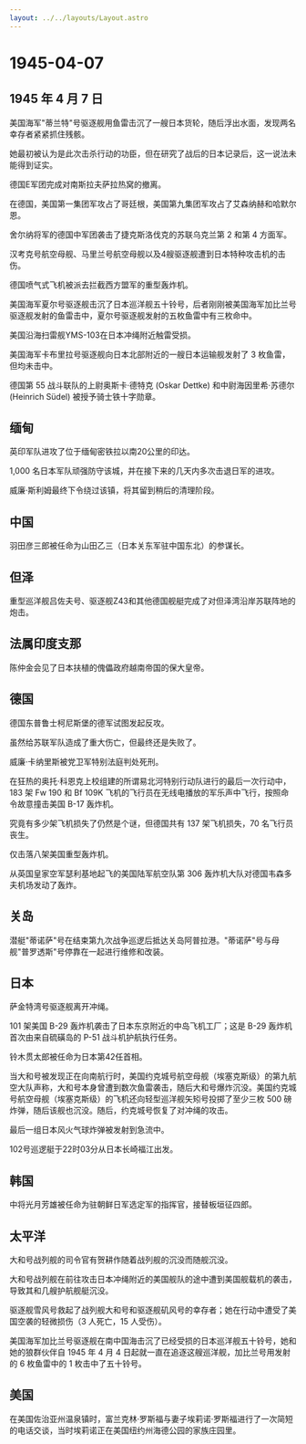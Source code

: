 ```yaml
---
layout: ../../layouts/Layout.astro
---
```


# 1945-04-07

## 1945 年 4 月 7 日

美国海军"蒂兰特"号驱逐舰用鱼雷击沉了一艘日本货轮，随后浮出水面，发现两名幸存者紧紧抓住残骸。

她最初被认为是此次击杀行动的功臣，但在研究了战后的日本记录后，这一说法未能得到证实。

德国E军团完成对南斯拉夫萨拉热窝的撤离。

在德国，美国第一集团军攻占了哥廷根，美国第九集团军攻占了艾森纳赫和哈默尔恩。

舍尔纳将军的德国中军团袭击了捷克斯洛伐克的苏联乌克兰第 2 和第 4 方面军。

汉考克号航空母舰、马里兰号航空母舰以及4艘驱逐舰遭到日本特种攻击机的击伤。

德国喷气式飞机被派去拦截西方盟军的重型轰炸机。

美国海军夏尔号驱逐舰击沉了日本巡洋舰五十铃号，后者刚刚被美国海军加比兰号驱逐舰发射的鱼雷击中，夏尔号驱逐舰发射的五枚鱼雷中有三枚命中。

美国沿海扫雷舰YMS-103在日本冲绳附近触雷受损。

美国海军卡布里拉号驱逐舰向日本北部附近的一艘日本运输舰发射了 3
枚鱼雷，但均未击中。

德国第 55 战斗联队的上尉奥斯卡·德特克 (Oskar Dettke)
和中尉海因里希·苏德尔 (Heinrich Südel) 被授予骑士铁十字勋章。

## 缅甸

英印军队进攻了位于缅甸密铁拉以南20公里的印达。

1,000 名日本军队顽强防守该城，并在接下来的几天内多次击退日军的进攻。

威廉·斯利姆最终下令绕过该镇，将其留到稍后的清理阶段。

## 中国

羽田彦三郎被任命为山田乙三（日本关东军驻中国东北）的参谋长。

## 但泽

重型巡洋舰吕佐夫号、驱逐舰Z43和其他德国舰艇完成了对但泽湾沿岸苏联阵地的炮击。

## 法属印度支那

陈仲金会见了日本扶植的傀儡政府越南帝国的保大皇帝。

## 德国

德国东普鲁士柯尼斯堡的德军试图发起反攻。

虽然给苏联军队造成了重大伤亡，但最终还是失败了。

威廉·卡纳里斯被党卫军特别法庭判处死刑。

在狂热的奥托·科恩克上校组建的所谓易北河特别行动队进行的最后一次行动中，183
架 Fw 190 和 Bf 109K
飞机的飞行员在无线电播放的军乐声中飞行，按照命令故意撞击美国 B-17
轰炸机。

究竟有多少架飞机损失了仍然是个谜，但德国共有 137 架飞机损失，70
名飞行员丧生。

仅击落八架美国重型轰炸机。

从英国皇家空军瑟利基地起飞的美国陆军航空队第 306
轰炸机大队对德国韦森多夫机场发动了轰炸。

## 关岛

潜艇"蒂诺萨"号在结束第九次战争巡逻后抵达关岛阿普拉港。"蒂诺萨"号与母舰"普罗透斯"号停靠在一起进行维修和改装。

## 日本

萨金特湾号驱逐舰离开冲绳。

101 架美国 B-29 轰炸机袭击了日本东京附近的中岛飞机工厂；这是 B-29
轰炸机首次由来自硫磺岛的 P-51 战斗机护航执行任务。

铃木贯太郎被任命为日本第42任首相。

当大和号被发现正在向南航行时，美国约克城号航空母舰（埃塞克斯级）的第九航空大队声称，大和号本身曾遭到数次鱼雷袭击，随后大和号爆炸沉没。美国约克城号航空母舰（埃塞克斯级）的飞机还向轻型巡洋舰矢矧号投掷了至少三枚
500 磅炸弹，随后该舰也沉没。随后，约克城号恢复了对冲绳的攻击。

最后一组日本风火气球炸弹被发射到急流中。

102号巡逻艇于22时03分从日本长崎福江出发。

## 韩国

中将光月芳雄被任命为驻朝鲜日军选定军的指挥官，接替板垣征四郎。

## 太平洋

大和号战列舰的司令官有贺耕作随着战列舰的沉没而随舰沉没。

大和号战列舰在前往攻击日本冲绳附近的美国舰队的途中遭到美国舰载机的袭击，导致其和几艘护航舰艇沉没。

驱逐舰雪风号救起了战列舰大和号和驱逐舰矶风号的幸存者；她在行动中遭受了美国空袭的轻微损伤（3
人死亡，15 人受伤）。

美国海军加比兰号驱逐舰在南中国海击沉了已经受损的日本巡洋舰五十铃号，她和她的狼群伙伴自
1945 年 4 月 4 日起就一直在追逐这艘巡洋舰，加比兰号用发射的 6 枚鱼雷中的
1 枚击中了五十铃号。

## 美国

在美国佐治亚州温泉镇时，富兰克林·罗斯福与妻子埃莉诺·罗斯福进行了一次简短的电话交谈，当时埃莉诺正在美国纽约州海德公园的家族庄园里。